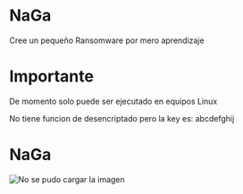 # NaGa
Cree un pequeño Ransomware por mero aprendizaje

# Importante
De momento solo puede ser ejecutado en equipos Linux

No tiene funcion de desencriptado pero la key es: abcdefghij

# NaGa
![No se pudo cargar la imagen](https://github.com/oXmars/NaGa/blob/main/NaGa.png)
